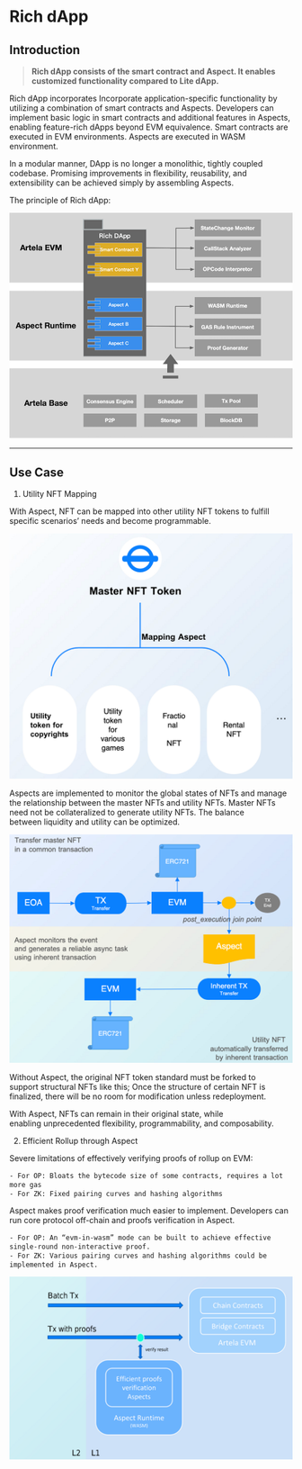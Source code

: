 # Rich dApp

## Introduction

> **Rich dApp consists of the smart contract and Aspect. It enables customized functionality compared to Lite dApp.**

Rich dApp incorporates Incorporate application-specific functionality by utilizing a combination of smart contracts and Aspects. Developers can implement basic logic in smart contracts and additional features in Aspects, enabling feature-rich dApps beyond EVM equivalence. Smart contracts are executed in EVM environments. Aspects are executed in WASM environment. 

In a modular manner, DApp is no longer a monolithic, tightly coupled codebase. Promising improvements in flexibility, reusability, and extensibility can be achieved simply by assembling Aspects.

The principle of Rich dApp:

<!-- <center>
<img
  src={require('./img/3.png').default} 
  alt="3"  
  width="70%"
/>
</center> -->
![sixty_p](./img/3.png)

---

## Use Case

<!-- 1. High-Performance Orderbook
    
    Aspect makes a high-performance fully on-chain orderbook possible, unlocking DEX potentials.
    
    By binding multiple Aspects to a single smart contract, anonymity and various compliance requirements can be achieved simultaneously within one CLOB. 
    
    Aspects can preprocess transactions for smart contracts. The customized matching engine enables stronger capabilities than smart contracts.

<center>
<img
  src={require('./img/7.png').default} 
  alt="4"  
  width="90%"
/>
</center> -->

1. Utility NFT Mapping
    
  With Aspect, NFT can be mapped into other utility NFT tokens to fulfill specific scenarios’ needs and become programmable.

  ![sixty_p](./img/9.png)

  Aspects are implemented to monitor the global states of NFTs and manage the relationship between the master NFTs and utility NFTs. Master NFTs need not be collateralized to generate utility NFTs. The balance between liquidity and utility can be optimized.

  ![sixty_p](./img/10.png)
      
  Without Aspect, the original NFT token standard must be forked to support structural NFTs like this; Once the structure of certain NFT is finalized, there will be no room for modification unless redeployment.

  With Aspect, NFTs can remain in their original state, while enabling unprecedented flexibility, programmability, and composability.


2. Efficient Rollup through Aspect

  Severe limitations of effectively verifying proofs of rollup on EVM:

    - For OP: Bloats the bytecode size of some contracts, requires a lot more gas
    - For ZK: Fixed pairing curves and hashing algorithms

  Aspect makes proof verification much easier to implement. Developers can run core protocol off-chain and proofs verification in Aspect.

    - For OP: An “evm-in-wasm” mode can be built to achieve effective single-round non-interactive proof.
    - For ZK: Various pairing curves and hashing algorithms could be implemented in Aspect.

<!-- <center>
<img
  src={require('./img/8.png').default} 
  alt="4"  
  width="60%"
/>
</center> -->

 ![sixty_p](./img/8.png)